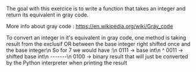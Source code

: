 The goal with this exercice is to write a function that takes an
integer and return its equivalent in gray code.

More info about gray code : https://en.wikipedia.org/wiki/Gray_code

To convert an integer in it's equivalent in gray code, one method is taking result
from the exclusif OR between the base integer right shifted once and the base integer\n
So for 7 we would have :\n 
  0111 -> base int\n
^ 0011 -> shifted base int\n
-------\n
  0100 -> binary result that will just be converted by the Python interpreter when
          printing the result
